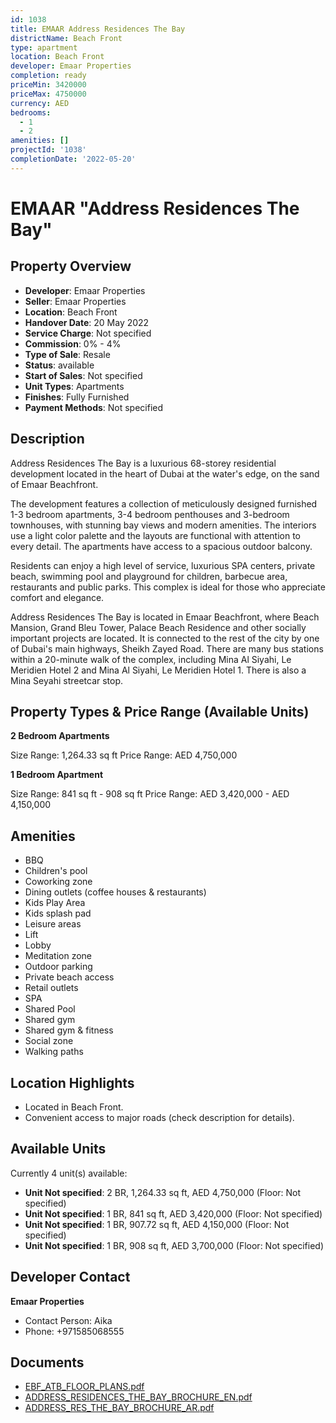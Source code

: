 ```yaml
---
id: 1038
title: EMAAR Address Residences The Bay
districtName: Beach Front
type: apartment
location: Beach Front
developer: Emaar Properties
completion: ready
priceMin: 3420000
priceMax: 4750000
currency: AED
bedrooms:
  - 1
  - 2
amenities: []
projectId: '1038'
completionDate: '2022-05-20'
---
```


# EMAAR "Address Residences The Bay"

## Property Overview
- **Developer**: Emaar Properties
- **Seller**: Emaar Properties
- **Location**: Beach Front
- **Handover Date**: 20 May 2022
- **Service Charge**: Not specified
- **Commission**: 0% - 4%
- **Type of Sale**: Resale
- **Status**: available
- **Start of Sales**: Not specified
- **Unit Types**: Apartments
- **Finishes**: Fully Furnished
- **Payment Methods**: Not specified

## Description
Address Residences The Bay is a luxurious 68-storey residential development located in the heart of Dubai at the water's edge, on the sand of Emaar Beachfront.

The development features a collection of meticulously designed furnished 1-3 bedroom apartments, 3-4 bedroom penthouses and 3-bedroom townhouses, with stunning bay views and modern amenities. The interiors use a light color palette and the layouts are functional with attention to every detail. The apartments have access to a spacious outdoor balcony.

Residents can enjoy a high level of service, luxurious SPA centers, private beach, swimming pool and playground for children, barbecue area, restaurants and public parks.  This complex is ideal for those who appreciate comfort and elegance.

Address Residences The Bay is located in Emaar Beachfront, where Beach Mansion, Grand Bleu Tower, Palace Beach Residence and other socially important projects are located. It is connected to the rest of the city by one of Dubai's main highways, Sheikh Zayed Road. There are many bus stations within a 20-minute walk of the complex, including Mina Al Siyahi, Le Meridien Hotel 2 and Mina Al Siyahi, Le Meridien Hotel 1. There is also a Mina Seyahi streetcar stop.

## Property Types & Price Range (Available Units)
**2 Bedroom Apartments**

Size Range: 1,264.33 sq ft
Price Range: AED 4,750,000

**1 Bedroom Apartment**

Size Range: 841 sq ft - 908 sq ft
Price Range: AED 3,420,000 - AED 4,150,000

## Amenities
- BBQ
- Children's pool
- Coworking zone
- Dining outlets  (coffee houses & restaurants)
- Kids Play Area
- Kids splash pad
- Leisure areas
- Lift
- Lobby
- Meditation zone
- Outdoor parking
- Private beach access
- Retail outlets
- SPA
- Shared Pool
- Shared gym
- Shared gym & fitness
- Social zone
- Walking paths

## Location Highlights
- Located in Beach Front.
- Convenient access to major roads (check description for details).

## Available Units
Currently 4 unit(s) available:
- **Unit Not specified**: 2 BR, 1,264.33 sq ft, AED 4,750,000 (Floor: Not specified)
- **Unit Not specified**: 1 BR, 841 sq ft, AED 3,420,000 (Floor: Not specified)
- **Unit Not specified**: 1 BR, 907.72 sq ft, AED 4,150,000 (Floor: Not specified)
- **Unit Not specified**: 1 BR, 908 sq ft, AED 3,700,000 (Floor: Not specified)

## Developer Contact
**Emaar Properties**
- Contact Person: Aika
- Phone: +971585068555

## Documents
- [EBF_ATB_FLOOR_PLANS.pdf](https://cdn.geniemap.net/2025/03/27/HQA2yHJhG2gn2Y6UOi0XLE0ur8ETkKSsejDhozxu.pdf)
- [ADDRESS_RESIDENCES_THE_BAY_BROCHURE_EN.pdf](https://cdn.geniemap.net/2025/03/27/6Nj5nL5l7EKMOznw217VBJWOuf7JZBQMoUHK5mMC.pdf)
- [ADDRESS_RES_THE_BAY_BROCHURE_AR.pdf](https://cdn.geniemap.net/2025/03/27/xsaPjUL3kl8Y4G0BtMwHHApQ9BS5V8T1tWJ9i61V.pdf)
